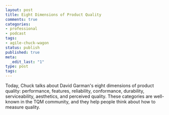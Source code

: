 ```yaml
---
layout: post
title: Eight Dimensions of Product Quality
comments: true
categories:
- professional
- podcast
tags:
- agile-chuck-wagon
status: publish
published: true
meta:
  _edit_last: "1"
type: post
tags:
---
```

<p>Today, Chuck talks about David Garman's eight dimensions of product quality: performance, features, reliability, conformance, durability, serviceability, aesthetics, and perceived quality. These categories are well-known in the TQM community, and they help people think about how to measure quality.</p>